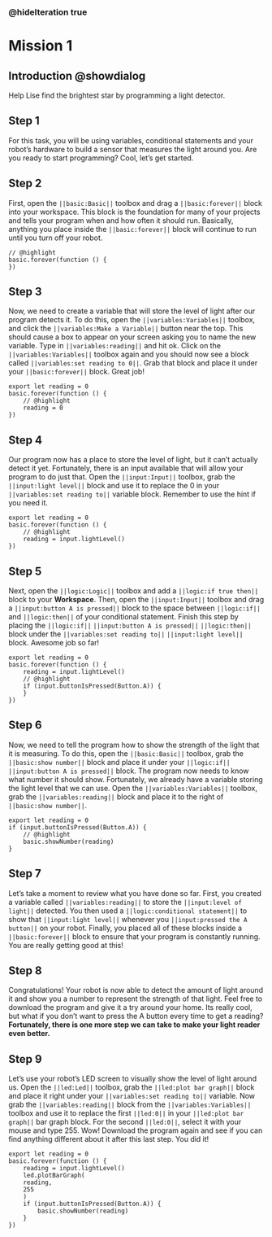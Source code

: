 ### @hideIteration true

# Mission 1

## Introduction @showdialog

Help Lise find the brightest star by programming a light detector.

## Step 1

For this task, you will be using variables, conditional statements and your robot’s hardware to build a sensor that measures the light around you. Are you ready to start programming? Cool, let’s get started.

## Step 2

First, open the ``||basic:Basic||`` toolbox and drag a ``||basic:forever||`` block into your workspace. This block is the foundation for many of your projects and tells your program when and how often it should run. Basically, anything you place inside the ``||basic:forever||`` block will continue to run until you turn off your robot.  

```block
// @highlight
basic.forever(function () {
})
```

## Step 3

Now, we need to create a variable that will store the level of light after our program detects it. To do this, open the ``||variables:Variables||`` toolbox, and click the ``||variables:Make a Variable||`` button near the top. This should cause a box to appear on your screen asking you to name the new variable. Type in ``||variables:reading||`` and hit ok. Click on the ``||variables:Variables||`` toolbox again and you should now see a block called ``||variables:set reading to 0||``. Grab that block and place it under your ``||basic:forever||`` block. Great job!

```block
export let reading = 0
basic.forever(function () {
    // @highlight
    reading = 0
})
```

## Step 4

Our program now has a place to store the level of light, but it can’t actually detect it yet. Fortunately, there is an input available that will allow your program to do just that. Open the ``||input:Input||`` toolbox, grab the ``||input:light level||`` block and use it to replace the 0 in your ``||variables:set reading to||`` variable block.   Remember to use the hint if you need it.

```block
export let reading = 0
basic.forever(function () {
    // @highlight
    reading = input.lightLevel()
})
```

## Step 5

Next, open the ``||logic:Logic||`` toolbox and add a ``||logic:if true then||`` block to your **Workspace**. Then, open the ``||input:Input||`` toolbox and drag a ``||input:button A is pressed||`` block to the space between ``||logic:if||`` and ``||logic:then||`` of your conditional statement. Finish this step by placing the ``||logic:if||`` ``||input:button A is pressed||`` ``||logic:then||`` block under the ``||variables:set reading to||`` ``||input:light level||`` block. Awesome job so far!

```block
export let reading = 0
basic.forever(function () {
    reading = input.lightLevel()
    // @highlight
    if (input.buttonIsPressed(Button.A)) {
    }
})
```

## Step 6

Now, we need to tell the program how to show the strength of the light that it is measuring. To do this, open the ``||basic:Basic||`` toolbox, grab the ``||basic:show number||`` block and place it under your ``||logic:if||`` ``||input:button A is pressed||`` block. The program now needs to know what number it should show. Fortunately, we already have a variable storing the light level that we can use. Open the ``||variables:Variables||`` toolbox, grab the ``||variables:reading||`` block and place it to the right of ``||basic:show number||``. 

```block
export let reading = 0
if (input.buttonIsPressed(Button.A)) {
    // @highlight
    basic.showNumber(reading)
}
```

## Step 7

Let’s take a moment to review what you have done so far. First, you created a variable called ``||variables:reading||`` to store the ``||input:level of light||`` detected. You then used a ``||logic:conditional statement||`` to show that ``||input:light level||`` whenever you ``||input:pressed the A button||`` on your robot. Finally, you placed all of these blocks inside a ``||basic:forever||`` block to ensure that your program is constantly running. You are really getting good at this! 


## Step 8

Congratulations! Your robot is now able to detect the amount of light around it and show you a number to represent the strength of that light. Feel free to download the program and give it a try around your home. Its really cool, but what if you don’t want to press the A button every time to get a reading? **Fortunately, there is one more step we can take to make your light reader even better.**

## Step 9

Let’s use your robot’s LED screen to visually show the level of light around us. Open the ``||led:Led||`` toolbox, grab the ``||led:plot bar graph||`` block and place it right under your ``||variables:set reading to||`` variable. Now grab the ``||variables:reading||`` block from the ``||variables:Variables||`` toolbox and use it to replace the first ``||led:0||`` in your ``||led:plot bar graph||`` bar graph block. For the second ``||led:0||``, select it with your mouse and type 255. Wow! Download the program again and see if you can find anything different about it after this last step. You did it!

```block
export let reading = 0
basic.forever(function () {
    reading = input.lightLevel()
    led.plotBarGraph(
    reading,
    255
    )
    if (input.buttonIsPressed(Button.A)) {
        basic.showNumber(reading)
    }
})
```